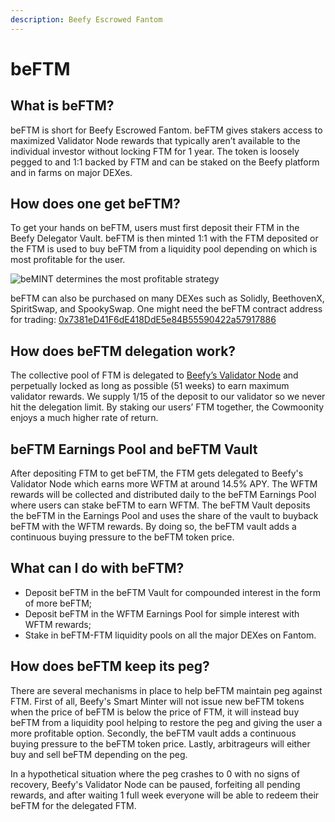 ```yaml
---
description: Beefy Escrowed Fantom
---
```


# beFTM

## What is beFTM?&#x20;

beFTM is short for Beefy Escrowed Fantom. beFTM gives stakers access to maximized Validator Node rewards that typically aren’t available to the individual investor without locking FTM for 1 year. The token is loosely pegged to and 1:1 backed by FTM and can be staked on the Beefy platform and in farms on major DEXes.

## How does one get beFTM?

To get your hands on beFTM, users must first deposit their FTM in the Beefy Delegator Vault. beFTM is then minted 1:1 with the FTM deposited or the FTM is used to buy beFTM from a liquidity pool depending on which is most profitable for the user.

![beMINT determines the most profitable strategy](<../../.gitbook/assets/beftm\_mint (1).jpg>)

beFTM can also be purchased on many DEXes such as Solidly, BeethovenX, SpiritSwap, and SpookySwap. One might need the beFTM contract address for trading: [0x7381eD41F6dE418DdE5e84B55590422a57917886](https://ftmscan.com/token/0x7381eD41F6dE418DdE5e84B55590422a57917886)

## How does beFTM delegation work?&#x20;

The collective pool of FTM is delegated to [Beefy’s Validator Node](https://ftmscan.com/address/0xe97a5292248c2647466222dc58563046b3e34b18#validatorinfo) and perpetually locked as long as possible (51 weeks) to earn maximum validator rewards. We supply 1/15 of the deposit to our validator so we never hit the delegation limit. By staking our users’ FTM together, the Cowmoonity enjoys a much higher rate of return.&#x20;

## beFTM Earnings Pool and beFTM Vault

After depositing FTM to get beFTM, the FTM gets delegated to Beefy's Validator Node which earns more WFTM at around 14.5% APY. The WFTM rewards will be collected and distributed daily to the beFTM Earnings Pool where users can stake beFTM to earn WFTM. The beFTM Vault deposits the beFTM in the Earnings Pool and uses the share of the vault to buyback beFTM with the WFTM rewards. By doing so, the beFTM vault adds a continuous buying pressure to the beFTM token price.

## What can I do with beFTM?&#x20;

* Deposit beFTM in the beFTM Vault for compounded interest in the form of more beFTM;
* Deposit beFTM in the WFTM Earnings Pool for simple interest with WFTM rewards;
* Stake in beFTM-FTM liquidity pools on all the major DEXes on Fantom.

## How does beFTM keep its peg?

There are several mechanisms in place to help beFTM maintain peg against FTM. First of all, Beefy's Smart Minter will not issue new beFTM tokens when the price of beFTM is below the price of FTM, it will instead buy beFTM from a liquidity pool helping to restore the peg and giving the user a more profitable option. Secondly, the beFTM vault adds a continuous buying pressure to the beFTM token price. Lastly, arbitrageurs will either buy and sell beFTM depending on the peg.

In a hypothetical situation where the peg crashes to 0 with no signs of recovery, Beefy's Validator Node can be paused, forfeiting all pending rewards, and after waiting 1 full week everyone will be able to redeem their beFTM for the delegated FTM.
